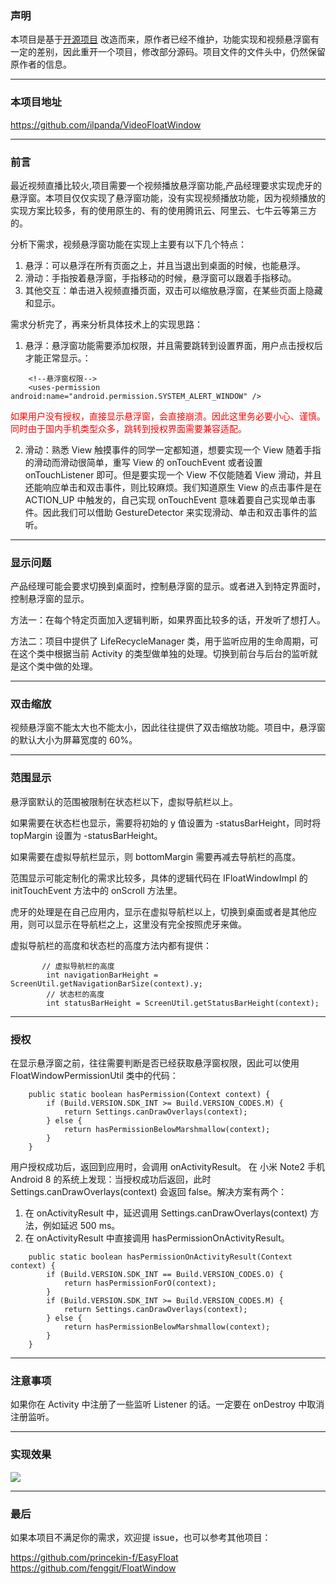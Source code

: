 ### 声明
本项目是基于[开源项目](https://github.com/yhaolpz/FloatWindow) 改造而来，原作者已经不维护，功能实现和视频悬浮窗有一定的差别，因此重开一个项目，修改部分源码。项目文件的文件头中，仍然保留原作者的信息。

---
### 本项目地址
https://github.com/ilpanda/VideoFloatWindow

---
### 前言
最近视频直播比较火,项目需要一个视频播放悬浮窗功能,产品经理要求实现虎牙的悬浮窗。本项目仅仅实现了悬浮窗功能，没有实现视频播放功能，因为视频播放的实现方案比较多，有的使用原生的、有的使用腾讯云、阿里云、七牛云等第三方的。


分析下需求，视频悬浮窗功能在实现上主要有以下几个特点：

1. 悬浮：可以悬浮在所有页面之上，并且当退出到桌面的时候，也能悬浮。
2. 滑动：手指按着悬浮窗，手指移动的时候，悬浮窗可以跟着手指移动。
3. 其他交互：单击进入视频直播页面，双击可以缩放悬浮窗，在某些页面上隐藏和显示。

需求分析完了，再来分析具体技术上的实现思路：
1. 悬浮：悬浮窗功能需要添加权限，并且需要跳转到设置界面，用户点击授权后才能正常显示。：
```
    <!--悬浮窗权限-->
    <uses-permission android:name="android.permission.SYSTEM_ALERT_WINDOW" />
```
<font color=red>如果用户没有授权，直接显示悬浮窗，会直接崩溃。因此这里务必要小心、谨慎。同时由于国内手机类型众多，跳转到授权界面需要兼容适配。</font>

2. 滑动：熟悉 View 触摸事件的同学一定都知道，想要实现一个 View 随着手指的滑动而滑动很简单，重写 View 的 onTouchEvent 或者设置 onTouchListener 即可。但是要实现一个 View 不仅能随着 View 滑动，并且还能响应单击和双击事件，则比较麻烦。我们知道原生 View 的点击事件是在 ACTION_UP 中触发的，自己实现 onTouchEvent 意味着要自己实现单击事件。因此我们可以借助 GestureDetector 来实现滑动、单击和双击事件的监听。


---
### 显示问题
产品经理可能会要求切换到桌面时，控制悬浮窗的显示。或者进入到特定界面时，控制悬浮窗的显示。

方法一：在每个特定页面加入逻辑判断，如果界面比较多的话，开发听了想打人。

方法二：项目中提供了 LifeRecycleManager 类，用于监听应用的生命周期，可在这个类中根据当前 Activity 的类型做单独的处理。切换到前台与后台的监听就是这个类中做的处理。

---
### 双击缩放
视频悬浮窗不能太大也不能太小，因此往往提供了双击缩放功能。项目中，悬浮窗的默认大小为屏幕宽度的 60%。

---
### 范围显示
悬浮窗默认的范围被限制在状态栏以下，虚拟导航栏以上。

如果需要在状态栏也显示，需要将初始的 y 值设置为 -statusBarHeight，同时将 topMargin 设置为 -statusBarHeight。

如果需要在虚拟导航栏显示，则 bottomMargin 需要再减去导航栏的高度。 

范围显示可能定制化的需求比较多，具体的逻辑代码在 IFloatWindowImpl 的 initTouchEvent 方法中的 onScroll 方法里。

虎牙的处理是在自己应用内，显示在虚拟导航栏以上，切换到桌面或者是其他应用，则可以显示在导航栏之上，这里没有完全按照虎牙来做。

虚拟导航栏的高度和状态栏的高度方法内都有提供：
```
       // 虚拟导航栏的高度
        int navigationBarHeight = ScreenUtil.getNavigationBarSize(context).y;
        // 状态栏的高度
        int statusBarHeight = ScreenUtil.getStatusBarHeight(context);
```

---
### 授权
在显示悬浮窗之前，往往需要判断是否已经获取悬浮窗权限，因此可以使用 FloatWindowPermissionUtil 类中的代码：
```
    public static boolean hasPermission(Context context) {
        if (Build.VERSION.SDK_INT >= Build.VERSION_CODES.M) {
            return Settings.canDrawOverlays(context);
        } else {
            return hasPermissionBelowMarshmallow(context);
        }
    }
```

用户授权成功后，返回到应用时，会调用 onActivityResult。
在 小米 Note2 手机 Android 8 的系统上发现：当授权成功后返回，此时 Settings.canDrawOverlays(context) 会返回 false。解决方案有两个：
1. 在 onActivityResult 中，延迟调用 Settings.canDrawOverlays(context) 方法，例如延迟 500 ms。
2. 在 onActivityResult 中直接调用 hasPermissionOnActivityResult。

```
    public static boolean hasPermissionOnActivityResult(Context context) {
        if (Build.VERSION.SDK_INT == Build.VERSION_CODES.O) {
            return hasPermissionForO(context);
        }
        if (Build.VERSION.SDK_INT >= Build.VERSION_CODES.M) {
            return Settings.canDrawOverlays(context);
        } else {
            return hasPermissionBelowMarshmallow(context);
        }
    }
```


---
### 注意事项
如果你在 Activity 中注册了一些监听 Listener 的话。一定要在 onDestroy 中取消注册监听。

---
### 实现效果
![](http://img.hi-cat.cn/a0e596756faa1e71353daa0d183c6e39)

---
### 最后
如果本项目不满足你的需求，欢迎提 issue，也可以参考其他项目：

https://github.com/princekin-f/EasyFloat
https://github.com/fenggit/FloatWindow
